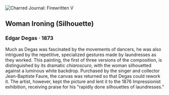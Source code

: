 <div class="artwork-of-the-day">
  <div class="container">
    <div class="img-wrapper">
      <img
        src="https://uploads7.wikiart.org/00301/images/edgar-degas/main-image.jpg!Large.jpg"
        alt="Charred Journal: Firewritten V" />
    </div>
    <div class="artwork-detail">
      <div class="artwork-origin"> 
        <h2 class="artwork-name">Woman Ironing (Silhouette)</h2>
        <h3 class="artist">
          Edgar Degas
                    ·  1873
        </h3>
      </div>
      <p class="description">
        <span class="artwork-description-text ng-binding" ng-bind-html="viewModel.ArtworkOfTheDay.Description | unsafe">Much as Degas was fascinated by the movements of dancers, he was also intrigued by the repetitive, specialized gestures made by laundresses as they worked. This painting, the first of three versions of the composition, is distinguished by its dramatic <i>chiaroscuro</i>, with the woman silhouetted against a luminous white backdrop. Purchased by the singer and collector Jean-Baptiste Faure, the canvas was returned so that Degas could rework it. The artist, however, kept the picture and lent it to the 1876 Impressionist exhibition, receiving praise for his "rapidly done silhouettes of laundresses."</span>
                        <div class="text-shadow-container" ng-show="showShadow" style=""></div>
      </p>
    </div>
  </div>

</div>
